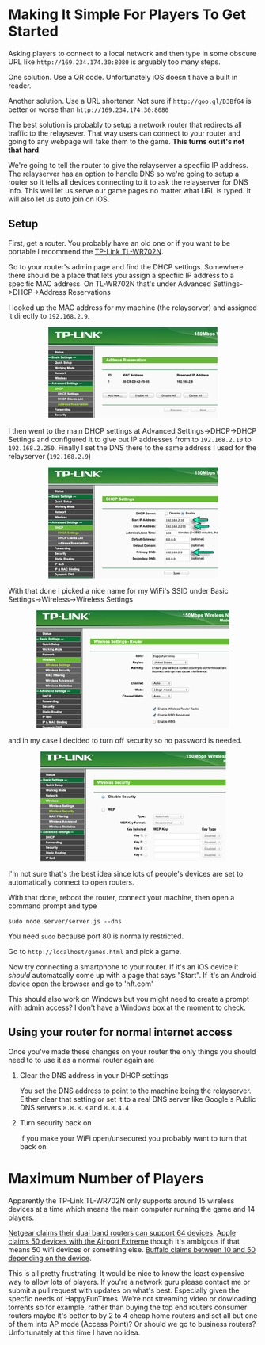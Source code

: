 Making It Simple For Players To Get Started
===========================================

Asking players to connect to a local network and then type in some obscure URL like
`http://169.234.174.30:8080` is arguably too many steps.

One solution. Use a QR code. Unfortunately iOS doesn't have a built in reader.

Another solution. Use a URL shortener. Not sure if `http://goo.gl/D3BfG4` is better or
worse than `http://169.234.174.30:8080`

The best solution is probably to setup a network router that redirects all traffic
to the relaysever. That way users can connect to your router and going to any webpage
will take them to the game. **This turns out it's not that hard**

We're going to tell the router to give the relayserver a specfiic IP address.
The relayserver has an option to handle DNS so we're going to setup a router
so it tells all devices connecting to it to ask the relayserver for DNS info.
This well let us serve our game pages no matter what URL is typed. It will
also let us auto join on iOS.

Setup
-----

First, get a router. You probably have an old one or if you want to be portable I
recommend the [TP-Link TL-WR702N](http://google.com/#q=TP-Link+TL-WR702N).

Go to your router's admin page and find the DHCP settings. Somewhere there
should be a place that lets you assign a specfiic IP address to a specific MAC
address. On TL-WR702N that's under Advanced Settings->DHCP->Address Reservations

I looked up the MAC address for my machine (the relayserver) and assigned it
directly to `192.168.2.9`.

<div style="text-align: center;"><a href="images/router-address-reservation.png"><img width="342" height="184" src="images/router-address-reservation.png"></a></div>

I then went to the main DHCP settings at Advanced Settings->DHCP->DHCP Settings and
configured it to give out IP addresses from to `192.168.2.10` to `192.168.2.250`.
Finally I set the DNS there to the same address I used for the relayserver
(`192.168.2.9`)

<div style="text-align: center;"><a href="images/router-dhcp-settings.png"><img width="343" height="224" src="images/router-dhcp-settings.png"></a></div>

With that done I picked a nice name for my WiFi's SSID under
Basic Settings->Wireless->Wireless Settings

<div style="text-align: center;"><a href="images/router-wifi-settings.png"><img width="390" height="237" src="images/router-wifi-settings.png"></a></div>

and in my case I decided to turn off security so no password is needed.

<div style="text-align: center;"><a href="images/router-wifi-security.png"><img width="375" height="221" src="images/router-wifi-security.png"></a></div>

I'm not sure that's the best idea since lots of people's devices are set to automatically
connect to open routers.

With that done, reboot the router, connect your machine, then open a command prompt
and type

    sudo node server/server.js --dns

You need `sudo` because port 80 is normally restricted.

Go to `http://localhost/games.html` and pick a game.

Now try connecting a smartphone to your router. If it's an iOS device it *should*
automatcally come up with a page that says "Start". If it's an Android device
open the browser and go to 'hft.com'

This should also work on Windows but you might need to create a prompt with admin
access? I don't have a Windows box at the moment to check.

Using your router for normal internet access
--------------------------------------------

Once you've made these changes on your router the only things you should need to
to use it as a normal router again are

1.  Clear the DNS address in your DHCP settings

    You set the DNS address to point to the machine being the relayserver. Either
    clear that setting or set it to a real DNS server like Google's Public DNS servers
    `8.8.8.8` and `8.8.4.4`

2.  Turn security back on

    If you make your WiFi open/unsecured you probably want to turn that back on

Maximum Number of Players
=========================

Apparently the TP-Link TL-WR702N only supports around 15 wireless devices at a time which
means the main computer running the game and 14 players.

[Netgear claims their dual band routers can support 64 devices](http://kb.netgear.com/app/answers/detail/a_id/24043/~/how-many-clients-can-you-connect-wirelessly-to-a-netgear-router%3F).
[Apple claims 50 devices with the Airport Extreme](http://www.apple.com/airport-extreme/specs/)
though it's ambigous if that means 50 wifi devices or something else. [Buffalo claims
between 10 and 50 depending on the device](http://faq.buffalo.jp/app/answers/detail/a_id/326).

This is all pretty frustrating. It would be nice to know the least expensive way to allow lots
of players. If you're a network guru please contact me or submit a pull request with updates
on what's best. Especially given the specfic needs of HappyFunTimes. We're not streaming video
or dowloading torrents so for example, rather than buying the top end routers consumer routers
maybe it's better to by 2 to 4 cheap home routers and set all but one of them into AP mode (Access Point)?
Or should we go to business routers? Unfortunately at this time I have no idea.

